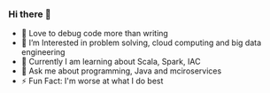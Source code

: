 ### Hi there 👋

<!--
**sunnysaurav83/sunnysaurav83** is a ✨ _special_ ✨ repository because its `README.md` (this file) appears on your GitHub profile.

Here are some ideas to get you started:

- 🔭 I’m currently working on ...
- 🌱 I’m currently learning ...
- 👯 I’m looking to collaborate on ...
- 🤔 I’m looking for help with ...
- 💬 Ask me about ...
- 📫 How to reach me: ...
- 😄 Pronouns: ...
- ⚡ Fun fact: ...
-->

- 🔭 Love to debug code more than writing
- 🚀 I’m Interested in problem solving, cloud computing and big data engineering
- 🌱 Currently I am learning about Scala, Spark, IAC
- 💬 Ask me about programming, Java and mciroservices
- ⚡ Fun Fact: I'm worse at what I do best


